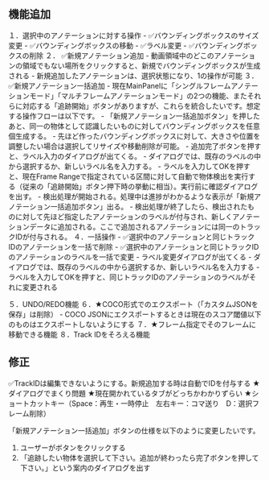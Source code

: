 ## 機能追加

１．選択中のアノテーションに対する操作
      - ✅バウンディングボックスのサイズ変更 
      - ✅バウンディングボックスの移動
      - ✅ラベル変更
      - ✅バウンディングボックスの削除 
２． ✅新規アノテーション追加
      - 動画領域中のどこのアノテーションの領域でもない場所をクリックすると、新規でバウンディングボックスが生成される
      - 新規追加したアノテーションは、選択状態になり、1の操作が可能
３．✅新規アノテーション一括追加
      - 現在MainPanelに「シングルフレームアノテーションモード」「マルチフレームアノテーションモード」の2つの機能、またそれらに対応する「追跡開始」ボタンがありますが、これらを統合したいです。想定する操作フローは以下です。
          - 「新規アノテーション一括追加ボタン」を押したあと、同一の物体として認識したいものに対してバウンディングボックスを任意個生成する。
          - 先ほど作ったバウンディングボックスに対して、大きさや位置を調整したい場合は選択してリサイズや移動削除が可能。
          - 追加完了ボタンを押すと、ラベル入力のダイアログが出てくる。
          - ダイアログでは、既存のラベルの中から選択するか、新しいラベル名を入力する。
          - ラベルを入力してOKを押すと、現在Frame Rangeで指定されている区間に対して自動で物体検出を実行する（従来の「追跡開始」ボタン押下時の挙動に相当）。実行前に確認ダイアログを出す。
          - 検出処理が開始される。処理中は進捗がわかるような表示が「新規アノテーション一括追加ボタン」出る。
          - 検出処理が終了したら、検出されたものに対して先ほど指定したアノテーションのラベルが付与され、新しくアノテーションデータに追加される。ここで追加されるアノテーションには同一のトラックIDが付与される。
４．一括操作
      - ✅選択中のアノテーションと同じトラックIDのアノテーションを一括で削除
      - ✅選択中のアノテーションと同じトラックIDのアノテーションのラベルを一括で変更
          - ラベル変更ダイアログが出てくる
              - ダイアログでは、既存のラベルの中から選択するか、新しいラベル名を入力する
          - ラベルを入力してOKを押すと、同じトラックIDのアノテーションのラベルがそれに変更される

５．UNDO/REDO機能
６．★COCO形式でのエクスポート（「カスタムJSONを保存」は削除）
    - COCO JSONにエクスポートするときは現在のスコア閾値以下のものはエクスポートしないようにする
７．★フレーム指定でそのフレームに移動できる機能
８．Track IDをそろえる機能

## 修正

✅TrackIDは編集できないようにする。新規追加する時は自動でIDを付与する
★ダイアログでまくり問題
★現在開かれているタブがどっちかわかりずらい
★ショートカットキー（Space：再生・一時停止　左右キー：コマ送り　D：選択フレーム削除）

「新規アノテーション一括追加」ボタンの仕様を以下のように変更したいです。
1. ユーザーがボタンをクリックする
2. 「追跡したい物体を選択して下さい。追加が終わったら完了ボタンを押して下さい。」という案内のダイアログを出す